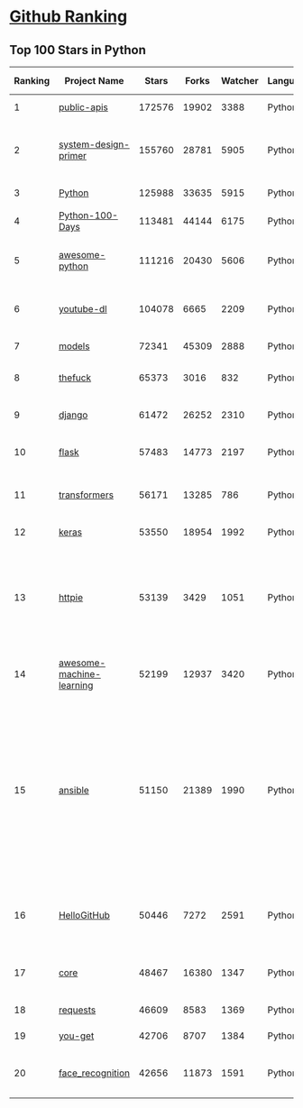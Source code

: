 [Github Ranking](../README.md)
==========

## Top 100 Stars in Python

| Ranking | Project Name | Stars | Forks | Watcher | Language | Pull Requests | Open Issues |  Total Issues | Vulnerabulities | Description | Create At | Last Commit |
| ------- | ------------ | ----- | ----- | -------- | ----------- | ----------- | ----------- | ------- | ------- | ------- | ------- | ------- |
| 1 | [public-apis](https://github.com/public-apis/public-apis) | 172576 | 19902 | 3388 | Python | 2580 | 6 | 341 | 0 | A collective list of free APIs | 2016-03-20T23:49:42Z | 2021-12-28T23:14:53Z |
| 2 | [system-design-primer](https://github.com/donnemartin/system-design-primer) | 155760 | 28781 | 5905 | Python | 393 | 143 | 204 | 0 | Learn how to design large-scale systems. Prep for the system design interview.  Includes Anki flashcards. | 2017-02-26T16:15:28Z | 2021-12-28T23:11:27Z |
| 3 | [Python](https://github.com/TheAlgorithms/Python) | 125988 | 33635 | 5915 | Python | 4918 | 14 | 881 | 0 | All Algorithms implemented in Python | 2016-07-16T09:44:01Z | 2021-12-28T23:15:58Z |
| 4 | [Python-100-Days](https://github.com/jackfrued/Python-100-Days) | 113481 | 44144 | 6175 | Python | 269 | 443 | 534 | 0 | Python - 100天从新手到大师 | 2018-03-01T16:05:52Z | 2021-12-28T21:25:38Z |
| 5 | [awesome-python](https://github.com/vinta/awesome-python) | 111216 | 20430 | 5606 | Python | 1606 | 6 | 255 | 0 | A curated list of awesome Python frameworks, libraries, software and resources | 2014-06-27T21:00:06Z | 2021-12-28T23:09:46Z |
| 6 | [youtube-dl](https://github.com/ytdl-org/youtube-dl) | 104078 | 6665 | 2209 | Python | 4606 | 4061 | 24542 | 0 | Command-line program to download videos from YouTube.com and other video sites | 2010-10-31T14:35:07Z | 2021-12-28T22:55:12Z |
| 7 | [models](https://github.com/tensorflow/models) | 72341 | 45309 | 2888 | Python | 3573 | 1124 | 6729 | 0 | Models and examples built with TensorFlow | 2016-02-05T01:15:20Z | 2021-12-28T22:05:19Z |
| 8 | [thefuck](https://github.com/nvbn/thefuck) | 65373 | 3016 | 832 | Python | 608 | 186 | 616 | 0 | Magnificent app which corrects your previous console command. | 2015-04-08T15:08:04Z | 2021-12-28T23:20:07Z |
| 9 | [django](https://github.com/django/django) | 61472 | 26252 | 2310 | Python | 15206 | 0 | 0 | 0 | The Web framework for perfectionists with deadlines. | 2012-04-28T02:47:18Z | 2021-12-28T20:17:40Z |
| 10 | [flask](https://github.com/pallets/flask) | 57483 | 14773 | 2197 | Python | 2085 | 18 | 2228 | 0 | The Python micro framework for building web applications. | 2010-04-06T11:11:59Z | 2021-12-28T18:35:49Z |
| 11 | [transformers](https://github.com/huggingface/transformers) | 56171 | 13285 | 786 | Python | 6532 | 327 | 8382 | 0 | 🤗 Transformers: State-of-the-art Machine Learning for Pytorch, TensorFlow, and JAX. | 2018-10-29T13:56:00Z | 2021-12-28T22:03:44Z |
| 12 | [keras](https://github.com/keras-team/keras) | 53550 | 18954 | 1992 | Python | 4816 | 201 | 10991 | 0 | Deep Learning for humans | 2015-03-28T00:35:42Z | 2021-12-28T22:23:12Z |
| 13 | [httpie](https://github.com/httpie/httpie) | 53139 | 3429 | 1051 | Python | 444 | 95 | 722 | 0 | As easy as /aitch-tee-tee-pie/ 🥧 Modern, user-friendly command-line HTTP client for the API era. JSON support, colors, sessions, downloads, plugins & more. https://twitter.com/httpie | 2012-02-25T12:39:13Z | 2021-12-28T21:16:07Z |
| 14 | [awesome-machine-learning](https://github.com/josephmisiti/awesome-machine-learning) | 52199 | 12937 | 3420 | Python | 754 | 0 | 72 | 0 | A curated list of awesome Machine Learning frameworks, libraries and software. | 2014-07-15T19:11:19Z | 2021-12-28T22:37:43Z |
| 15 | [ansible](https://github.com/ansible/ansible) | 51150 | 21389 | 1990 | Python | 46442 | 1071 | 29965 | 0 | Ansible is a radically simple IT automation platform that makes your applications and systems easier to deploy and maintain. Automate everything from code deployment to network configuration to cloud management, in a language that approaches plain English, using SSH, with no agents to install on remote systems. https://docs.ansible.com. | 2012-03-06T14:58:02Z | 2021-12-28T23:04:40Z |
| 16 | [HelloGitHub](https://github.com/521xueweihan/HelloGitHub) | 50446 | 7272 | 2591 | Python | 27 | 7 | 1985 | 0 | :octocat: 分享 GitHub 上有趣、入门级的开源项目。Share interesting, entry-level open source projects on GitHub. | 2016-05-04T06:24:11Z | 2021-12-28T22:19:56Z |
| 17 | [core](https://github.com/home-assistant/core) | 48467 | 16380 | 1347 | Python | 37191 | 1110 | 25423 | 0 | :house_with_garden: Open source home automation that puts local control and privacy first. | 2013-09-17T07:29:48Z | 2021-12-28T22:03:43Z |
| 18 | [requests](https://github.com/psf/requests) | 46609 | 8583 | 1369 | Python | 2240 | 176 | 3499 | 0 | A simple, yet elegant, HTTP library. | 2011-02-13T18:38:17Z | 2021-12-28T22:12:12Z |
| 19 | [you-get](https://github.com/soimort/you-get) | 42706 | 8707 | 1384 | Python | 983 | 0 | 0 | 0 | :arrow_double_down: Dumb downloader that scrapes the web | 2012-08-20T15:53:36Z | 2021-12-28T22:04:21Z |
| 20 | [face_recognition](https://github.com/ageitgey/face_recognition) | 42656 | 11873 | 1591 | Python | 191 | 641 | 1193 | 0 | The world's simplest facial recognition api for Python and the command line | 2017-03-03T21:52:39Z | 2021-12-28T20:22:00Z |

